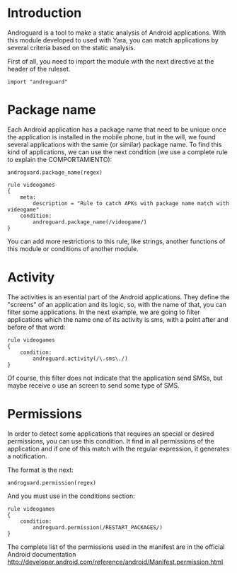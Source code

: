 # Introduction

Androguard is a tool to make a static analysis of Android applications. With this module developed to used with Yara, you can match applications by several criteria based on the static analysis.

First of all, you need to import the module with the next directive at the header of the ruleset.

```
import "androguard"
```
# Package name
Each Android application has a package name that need to be unique once the application is installed in the mobile phone, but in the will, we found several applications with the same (or similar) package name. To find this kind of applications, we can use the next condition (we use a complete rule to explain the COMPORTAMIENTO):

```
androguard.package_name(regex)
```

```
rule videogames
{
	meta:
		description = "Rule to catch APKs with package name match with videogame"
	condition:
		androguard.package_name(/videogame/)
}

```

You can add more restrictions to this rule, like strings, another functions of this module or conditions of another module.

# Activity

The activities is an esential part of the Android applications. They define the "screens" of an application and its logic, so, with the name of that, you can filter some applications. In the next example, we are going to filter applications which the name one of its activity is sms, with a point after and before of that word:


```
rule videogames
{
	condition:
		androguard.activity(/\.sms\./)
}
```

Of course, this filter does not indicate that the application send SMSs, but maybe receive o use an screen to send some type of SMS.

# Permissions

In order to detect some applications that requires an special or desired permissions, you can use this condition. It find in all permissions of the application and if one of this match with the regular expression, it generates a notification.

The format is the next:
```
androguard.permission(regex)
```

And you must use in the conditions section:

```
rule videogames
{
	condition:
		androguard.permission(/RESTART_PACKAGES/)
}
```

The complete list of the permissions used in the manifest are in the official Android documentation http://developer.android.com/reference/android/Manifest.permission.html
